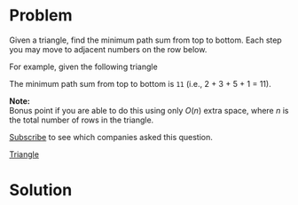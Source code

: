 
# Problem

Given a triangle, find the minimum path sum from top to bottom. Each step you
may move to adjacent numbers on the row below.

For example, given the following triangle

The minimum path sum from top to bottom is `11` (i.e., 2 + 3 + 5 + 1 = 11).

**Note:**  
Bonus point if you are able to do this using only _O_(_n_) extra space, where
_n_ is the total number of rows in the triangle.

[Subscribe](/subscribe/) to see which companies asked this question.



[Triangle](https://leetcode.com/problems/triangle)

# Solution



